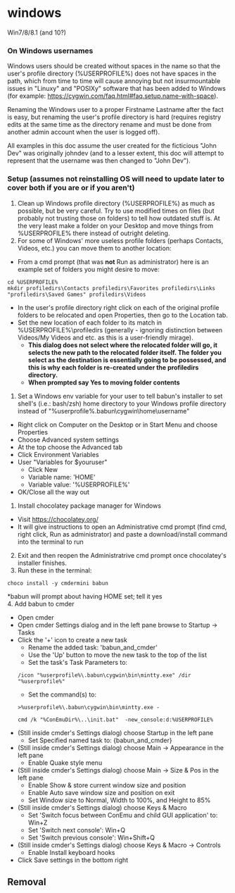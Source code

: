 # windows

Win7/8/8.1 (and 10?)

### On Windows usernames

Windows users should be created without spaces in the name so that the user's profile directory (%USERPROFILE%) does not have spaces in the path, which from time to time will cause annoying but not insurmountable issues in "Linuxy" and "POSIXy" software that has been added to Windows (for example: https://cygwin.com/faq.html#faq.setup.name-with-space).

Renaming the Windows user to a proper Firstname Lastname after the fact is easy, but renaming the user's profile directory is hard (requires registry edits at the same time as the directory rename and must be done from another admin account when the user is logged off).

All examples in this doc assume the user created for the ficticious "John Dev" was originally johndev (and to a lesser extent, this doc will attempt to represent that the username was then changed to "John Dev").

### Setup (assumes not reinstalling OS will need to update later to cover both if you are or if you aren't)

1. Clean up Windows profile directory (%USERPROFILE%) as much as possible, but be very careful. Try to use modified times on files (but probably not trusting those on folders) to tell how outdated stuff is. At the very least make a folder on your Desktop and move things from %USERPROFILE% there instead of outright deleting.
2. For some of Windows' more useless profile folders (perhaps Contacts, Videos, etc.) you can move them to another location:
  - From a cmd prompt (that was **not** Run as administrator) here is an example set of folders you might desire to move:
   ```
   cd %USERPROFILE%
   mkdir profiledirs\Contacts profiledirs\Favorites profiledirs\Links "profiledirs\Saved Games" profiledirs\Videos
   ```
  - In the user's profile directory right click on each of the original profile folders to be relocated and open Properties, then go to the Location tab.
  - Set the new location of each folder to its match in %USERPROFILE%\profiledirs (generally - ignoring distinction between Videos/My Videos and etc. as this is a user-friendly mirage).
    - **This dialog does not select where the relocated folder will go, it selects the new path to the relocated folder itself. The folder you select as the destination is essentially going to be possessed, and this is why each folder is re-created under the profiledirs directory.**
    - **When prompted say Yes to moving folder contents**
1. Set a Windows env variable for your user to tell babun's installer to set shell's (i.e.: bash/zsh) home directory to your Windows profile directory instead of "%userprofile%\.babun\cygwin\home\username"
  - Right click on Computer on the Desktop or in Start Menu and choose Properties
  - Choose Advanced system settings
  - At the top choose the Advanced tab
  - Click Environment Variables
  - User "Variables for $youruser"
    - Click New
    - Variable name: 'HOME'
    - Variable value: '%USERPROFILE%'
  - OK/Close all the way out
1. Install chocolatey package manager for Windows
  - Visit https://chocolatey.org/
  - It will give instructions to open an Administrative cmd prompt (find cmd, right click, Run as administrator) and paste a download/install command into the terminal to run
2. Exit and then reopen the Administratrive cmd prompt once chocolatey's installer finishes.
3. Run these in the terminal:  
  ```
  choco install -y cmdermini babun
  ```  
  *babun will prompt about having HOME set; tell it yes  
4. Add babun to cmder
  - Open cmder
  - Open cmder Settings dialog and in the left pane browse to Startup -> Tasks
  - Click the '+' icon to create a new task
    - Rename the added task: 'babun_and_cmder'
    - Use the 'Up' button to move the new task to the top of the list
    - Set the task's Task Parameters to:  
    ```
    /icon "%userprofile%\.babun\cygwin\bin\mintty.exe" /dir "%userprofile%"
    ```
    - Set the command(s) to:  
    ```
    >%userprofile%\.babun\cygwin\bin\mintty.exe -
    
    cmd /k "%ConEmuDir%\..\init.bat"  -new_console:d:%USERPROFILE%
    ```
  - (Still inside cmder's Settings dialog) choose Startup in the left pane
    - Set Specified named task to: {babun_and_cmder}
  - (Still inside cmder's Settings dialog) choose Main -> Appearance in the left pane
    - Enable Quake style menu
  - (Still inside cmder's Settings dialog) choose Main -> Size & Pos in the left pane
    - Enable Show & store current window size and position
    - Enable Auto save window size and position on exit
    - Set Window size to Normal, Width to 100%, and Height to 85%
  - (Still inside cmder's Settings dialog) choose Keys & Macro
    - Set 'Switch focus between ConEmu and child GUI application' to: Win+Z
    - Set 'Switch next console': Win+Q
    - Set 'Switch previous console': Win+Shift+Q
  - (Still inside cmder's Settings dialog) choose Keys & Macro -> Controls
    - Enable Install keyboard hooks
  - Click Save settings in the bottom right



## Removal
